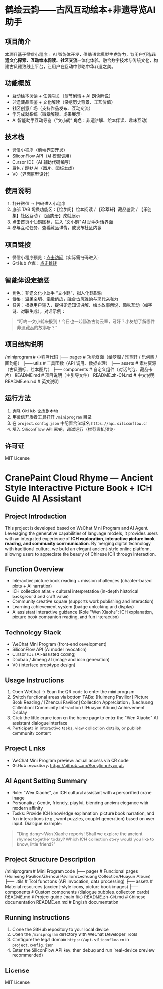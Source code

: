# 鹤绘云韵——古风互动绘本+非遗导览AI助手  

## 项目简介  
本项目基于微信小程序 + AI 智能体开发，借助语言模型生成能力，为用户打造**非遗文化探索、互动绘本阅读、社区交流**一体化体验。融合数字技术与传统文化，构建古风雅致线上平台，让用户在互动中领略中华非遗之美。  

## 功能概览  
- 互动绘本阅读 + 任务闯关（章节剧情 + AI 朗读解说）  
- 非遗藏品图鉴 + 文化解读（深挖历史背景、工艺价值）  
- 社区创意广场（支持作品发布、互动交流）  
- 学习成就系统（徽章解锁、成果展示）  
- AI 智能助手互动导览（“文小鹤” 角色：非遗讲解、绘本伴读、趣味互动）  

## 技术栈  
- 微信小程序（前端界面开发）  
- SiliconFlow API（AI 模型调用）  
- Cursor IDE（AI 辅助代码编写）  
- 豆包 / 即梦 AI（图片、图标生成）  
- V0（界面原型设计）  

## 使用说明  
1. 打开微信 → 扫码进入小程序  
2. 底部 TAB 切换功能区：【绘梦阁】绘本阅读 / 【珍萃轩】藏品鉴赏 / 【乐创集】社区互动 / 【画韵册】成就展示  
3. 点击首页小仙鹤图标，进入 “文小鹤” AI 助手对话界面  
4. 参与互动任务、查看藏品详情，或发布社区内容  

## 项目链接  
- 微信小程序预览：[点击访问](https://example.miniapp.com)（实际需扫码进入）  
- GitHub 仓库：[点击跳转](https://github.com/Konglinnn/yun.git)  

## 智能体设定摘要  
- 角色：非遗文化小助手 “文小鹤”，拟人化鹤形象  
- 性格：温柔亲切、童趣俏皮，融合古风雅韵与现代亲和力  
- 任务：根据用户输入，提供非遗知识讲解、绘本故事解说、趣味互动（如字谜、对联生成），对话示例：  
> “叮咚～文小鹤来报到！今日也一起畅游古韵云章，可好？小友想了解哪件非遗藏品的故事呀？”  

## 项目结构说明  
/miniprogram # 小程序代码
├── pages # 功能页面（绘梦阁 / 珍萃轩 / 乐创集 / 画韵册）
├── utils # 工具函数（API 调用、数据处理）
├── assets # 素材资源（古风图标、绘本图片）
├── components # 自定义组件（对话气泡、藏品卡片）
README.md # 项目说明（主引导文件）
README.zh-CN.md # 中文说明
README.en.md # 英文说明

## 运行方法  
1. 克隆 GitHub 仓库到本地  
2. 用微信开发者工具打开 `/miniprogram` 目录  
3. 在 `project.config.json` 中配置合法域名 `https://api.siliconflow.cn`  
4. 填入 SiliconFlow API 密钥，调试运行（推荐真机预览）  

## 许可证  
MIT License  

# CranePaint Cloud Rhyme — Ancient Style Interactive Picture Book + ICH Guide AI Assistant  

## Project Introduction  
This project is developed based on WeChat Mini Program and AI Agent. Leveraging the generative capabilities of language models, it provides users with an integrated experience of **ICH exploration, interactive picture book reading, and community communication**. By merging digital technology with traditional culture, we build an elegant ancient-style online platform, allowing users to appreciate the beauty of Chinese ICH through interaction.  

## Function Overview  
- Interactive picture book reading + mission challenges (chapter-based plots + AI narration)  
- ICH collection atlas + cultural interpretation (in-depth historical background and craft value)  
- Community creative square (supports work publishing and interaction)  
- Learning achievement system (badge unlocking and display)  
- AI assistant interactive guidance (Role "Wen Xiaohe": ICH explanation, picture book companion reading, and fun interaction)  

## Technology Stack  
- WeChat Mini Program (front-end development)  
- SiliconFlow API (AI model invocation)  
- Cursor IDE (AI-assisted coding)  
- Doubao / Jimeng AI (image and icon generation)  
- V0 (interface prototype design)  

## Usage Instructions  
1. Open WeChat → Scan the QR code to enter the mini program  
2. Switch functional areas via bottom TABs: [Huimeng Pavilion] Picture Book Reading / [Zhencui Pavilion] Collection Appreciation / [Lechuang Collection] Community Interaction / [Huayun Album] Achievement Display  
3. Click the little crane icon on the home page to enter the "Wen Xiaohe" AI assistant dialogue interface  
4. Participate in interactive tasks, view collection details, or publish community content  

## Project Links  
- WeChat Mini Program preview: actual access via QR code 
- GitHub repository: https://github.com/Konglinnn/yun.git 

## AI Agent Setting Summary  
- Role: "Wen Xiaohe", an ICH cultural assistant with a personified crane image  
- Personality: Gentle, friendly, playful, blending ancient elegance with modern affinity  
- Tasks: Provide ICH knowledge explanation, picture book narration, and fun interactions (e.g., word puzzles, couplet generation) based on user input. Dialogue example:  
> "Ding dong～Wen Xiaohe reports! Shall we explore the ancient rhymes together today? Which ICH collection story would you like to know, little friend?"  

## Project Structure Description  
/miniprogram # Mini Program code
├── pages # Functional pages (Huimeng Pavilion/Zhencui Pavilion/Lechuang Collection/Huayun Album)
├── utils # Tool functions (API invocation, data processing)
├── assets # Material resources (ancient-style icons, picture book images)
├── components # Custom components (dialogue bubbles, collection cards)
README.md # Project guide (main file)
README.zh-CN.md # Chinese documentation
README.en.md # English documentation

## Running Instructions  
1. Clone the GitHub repository to your local device  
2. Open the `/miniprogram` directory with WeChat Developer Tools  
3. Configure the legal domain `https://api.siliconflow.cn` in `project.config.json`  
4. Enter the SiliconFlow API key, then debug and run (real-device preview recommended)  

## License  
MIT License  
